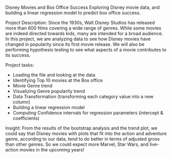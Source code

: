 Disney Movies and Box Office Success
Exploring Disney movie data, and building a linear regression model to predict box office success.

Project Description:
Since the 1930s, Walt Disney Studios has released more than 600 films covering a wide range of genres. While some movies are indeed directed towards kids, many are intended for a broad audience. In this project, we are analyzing data to see how Disney movies have changed in popularity since its first movie release. We will also be performing hypothesis testing to see what aspects of a movie contributes to its success.

Project tasks:
- Loading the file and looking at the data
- Identifying Top 10 movies at the Box office
- Movie Genre trend
- Visualizing Genre popularity trend
- Data Transformation (transforming each category value into a new column)
- Building a linear regression model
- Computing Confidence intervals for regression parameters (intercept & coefficients)

Insight:
From the results of the bootstrap analysis and the trend plot, we could say that Disney movies with plots that fit into the action and adventure genre, according to our data, tend to do better in terms of adjusted gross than other genres. 
So we could expect more Marvel, Star Wars, and live-action movies in the upcoming years!
